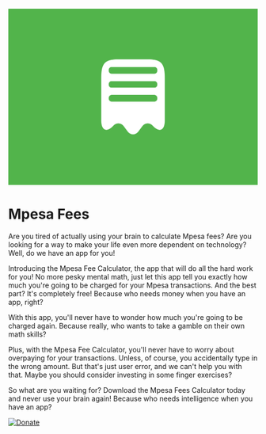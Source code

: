 ![](https://github.com/Inffinite/Mpesa-Fees/blob/main/App_Icon.png?raw=true)
# Mpesa Fees

Are you tired of actually using your brain to calculate Mpesa fees? Are you looking for a way to make your life even more dependent on technology? Well, do we have an app for you!

Introducing the Mpesa Fee Calculator, the app that will do all the hard work for you! No more pesky mental math, just let this app tell you exactly how much you're going to be charged for your Mpesa transactions. And the best part? It's completely free! Because who needs money when you have an app, right?

With this app, you'll never have to wonder how much you're going to be charged again. Because really, who wants to take a gamble on their own math skills?

Plus, with the Mpesa Fee Calculator, you'll never have to worry about overpaying for your transactions. Unless, of course, you accidentally type in the wrong amount. But that's just user error, and we can't help you with that. Maybe you should consider investing in some finger exercises?

So what are you waiting for? Download the Mpesa Fees Calculator today and never use your brain again! Because who needs intelligence when you have an app?

[![Donate](https://raw.githubusercontent.com/steverichey/google-play-badge-svg/266d2b2df26f10d3c00b8129a0bd9f6da6b19f00/img/en_get.svg)](https://play.google.com/store/apps/details?id=com.wrenix.mpesafees&hl=en&gl=US)
